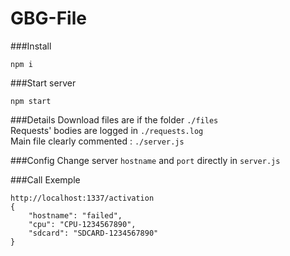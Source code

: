 # GBG-File

###Install
```
npm i
```

###Start server
```
npm start
```

###Details
Download files are if the folder ```./files```  
Requests' bodies are logged in ```./requests.log```  
Main file clearly commented : ```./server.js```

###Config
Change server ```hostname``` and ```port``` directly in ```server.js```  

###Call
Exemple
```
http://localhost:1337/activation
{
    "hostname": "failed",
    "cpu": "CPU-1234567890",
    "sdcard": "SDCARD-1234567890"
}
```
